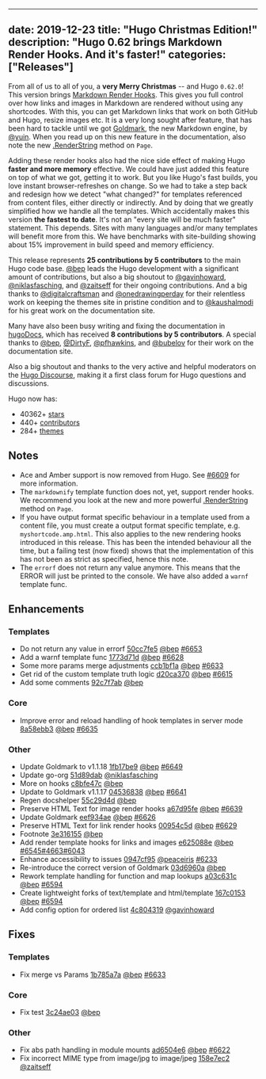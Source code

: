 
---
date: 2019-12-23
title: "Hugo Christmas Edition!"
description: "Hugo 0.62 brings Markdown Render Hooks. And it's faster!"
categories: ["Releases"]
---

From all of us to all of you, a **very Merry Christmas** -- and Hugo `0.62.0`! This version brings [Markdown Render Hooks](https://gohugo.io/getting-started/configuration-markup/#markdown-render-hooks). This gives you full control over how links and images in Markdown are rendered without using any shortcodes. With this, you can get Markdown links that work on both GitHub and Hugo, resize images etc. It is a very long sought after feature, that has been hard to tackle until we got [Goldmark](https://github.com/yuin/goldmark/), the new Markdown engine, by [@yuin](https://github.com/yuin). When you read up on this new feature in the documentation, also note the new [.RenderString](https://gohugo.io/functions/renderstring/) method on `Page`.

Adding these render hooks also had the nice side effect of making Hugo **faster and more memory** effective. We could have just added this feature on top of what we got, getting it to work. But you like Hugo's fast builds, you love instant browser-refreshes on change. So we had to take a step back and redesign how we detect "what changed?" for templates referenced from content files, either directly or indirectly. And by doing that we greatly simplified how we handle all the templates. Which accidentally makes this version  **the fastest to date**. It's not an "every site will be much faster" statement. This depends. Sites with many languages and/or many templates will benefit more from this. We have benchmarks with site-building showing about 15% improvement in build speed and memory efficiency.

This release represents **25 contributions by 5 contributors** to the main Hugo code base. [@bep](https://github.com/bep) leads the Hugo development with a significant amount of contributions, but also a big shoutout to [@gavinhoward](https://github.com/gavinhoward), [@niklasfasching](https://github.com/niklasfasching), and [@zaitseff](https://github.com/zaitseff) for their ongoing contributions. And a big thanks to [@digitalcraftsman](https://github.com/digitalcraftsman) and [@onedrawingperday](https://github.com/onedrawingperday) for their relentless work on keeping the themes site in pristine condition and to [@kaushalmodi](https://github.com/kaushalmodi) for his great work on the documentation site.

Many have also been busy writing and fixing the documentation in [hugoDocs](https://github.com/gohugoio/hugoDocs), which has received **8 contributions by 5 contributors**. A special thanks to [@bep](https://github.com/bep), [@DirtyF](https://github.com/DirtyF), [@pfhawkins](https://github.com/pfhawkins), and [@bubelov](https://github.com/bubelov) for their work on the documentation site.

Also a big shoutout and thanks to the very active and helpful moderators on the [Hugo Discourse](https://discourse.gohugo.io/), making it a first class forum for Hugo questions and discussions.

Hugo now has:

* 40362+ [stars](https://github.com/gohugoio/hugo/stargazers)
* 440+ [contributors](https://github.com/gohugoio/hugo/graphs/contributors)
* 284+ [themes](http://themes.gohugo.io/)

## Notes

* Ace and Amber support is now removed from Hugo. See [#6609](https://github.com/gohugoio/hugo/issues/6609) for more information.
* The `markdownify` template function does not, yet, support render hooks. We recommend you look at the new and more powerful [.RenderString](https://gohugo.io/renderstring/) method on `Page`.
* If you have output format specific behaviour in a template used from a content file, you must create a output format specific template, e.g. `myshortcode.amp.html`. This also applies to the new rendering hooks introduced in this release. This has been the intended behaviour all the time, but a failing test (now fixed) shows that the implementation of this has not been as strict as specified, hence this note.
* The `errorf` does not return any value anymore. This means that the ERROR will just be printed to the console. We have also added a `warnf` template func.


## Enhancements

### Templates

* Do not return any value in errorf [50cc7fe5](https://github.com/gohugoio/hugo/commit/50cc7fe54580018239ea95aafe67f6a158cdcc9f) [@bep](https://github.com/bep) [#6653](https://github.com/gohugoio/hugo/issues/6653)
* Add a warnf template func [1773d71d](https://github.com/gohugoio/hugo/commit/1773d71d5b40f5a6a14edca417d2818607a499f1) [@bep](https://github.com/bep) [#6628](https://github.com/gohugoio/hugo/issues/6628)
* Some more params merge adjustments [ccb1bf1a](https://github.com/gohugoio/hugo/commit/ccb1bf1abb7341fa1be23a90b66c14ae89790f49) [@bep](https://github.com/bep) [#6633](https://github.com/gohugoio/hugo/issues/6633)
* Get rid of the custom template truth logic [d20ca370](https://github.com/gohugoio/hugo/commit/d20ca3700512d661247b44d953515b9455e57ed6) [@bep](https://github.com/bep) [#6615](https://github.com/gohugoio/hugo/issues/6615)
* Add some comments [92c7f7ab](https://github.com/gohugoio/hugo/commit/92c7f7ab85a40cae8f36f2348d86f3e47d811eb5) [@bep](https://github.com/bep) 

### Core

* Improve error and reload handling  of hook templates in server mode [8a58ebb3](https://github.com/gohugoio/hugo/commit/8a58ebb311fd079f65068e7e37725e4d43f17ab5) [@bep](https://github.com/bep) [#6635](https://github.com/gohugoio/hugo/issues/6635)

### Other

* Update Goldmark to v1.1.18 [1fb17be9](https://github.com/gohugoio/hugo/commit/1fb17be9a008b549d11b622849adbaad01d4023d) [@bep](https://github.com/bep) [#6649](https://github.com/gohugoio/hugo/issues/6649)
* Update go-org [51d89dab](https://github.com/gohugoio/hugo/commit/51d89dab1827ae80f9d865f5c38cb5f6a3a11f68) [@niklasfasching](https://github.com/niklasfasching) 
* More on hooks [c8bfe47c](https://github.com/gohugoio/hugo/commit/c8bfe47c6a740c5fedfdb5b7465d7ae1db44cb65) [@bep](https://github.com/bep) 
* Update to Goldmark v1.1.17 [04536838](https://github.com/gohugoio/hugo/commit/0453683816cfbc94e1e19c644f5f84213bb8cf35) [@bep](https://github.com/bep) [#6641](https://github.com/gohugoio/hugo/issues/6641)
* Regen docshelper [55c29d4d](https://github.com/gohugoio/hugo/commit/55c29d4de38df67dd116f1845f7cc69ca7e35843) [@bep](https://github.com/bep) 
* Preserve HTML Text for image render hooks [a67d95fe](https://github.com/gohugoio/hugo/commit/a67d95fe1a033ca4934957b5a98b12ecc8a9edbd) [@bep](https://github.com/bep) [#6639](https://github.com/gohugoio/hugo/issues/6639)
* Update Goldmark [eef934ae](https://github.com/gohugoio/hugo/commit/eef934ae7eabc38eeba386831de6013eec0285f2) [@bep](https://github.com/bep) [#6626](https://github.com/gohugoio/hugo/issues/6626)
* Preserve HTML Text for link render hooks [00954c5d](https://github.com/gohugoio/hugo/commit/00954c5d1fda0b18cd1b847ee580d5f4caa76c70) [@bep](https://github.com/bep) [#6629](https://github.com/gohugoio/hugo/issues/6629)
* Footnote [3e316155](https://github.com/gohugoio/hugo/commit/3e316155c5d4fbf166d38e997a41101b6aa501d5) [@bep](https://github.com/bep) 
* Add render template hooks for links and images [e625088e](https://github.com/gohugoio/hugo/commit/e625088ef5a970388ad50e464e87db56b358dac4) [@bep](https://github.com/bep) [#6545](https://github.com/gohugoio/hugo/issues/6545)[#4663](https://github.com/gohugoio/hugo/issues/4663)[#6043](https://github.com/gohugoio/hugo/issues/6043)
* Enhance accessibility to issues [0947cf95](https://github.com/gohugoio/hugo/commit/0947cf958358e5a45b4f605e2a5b2504896fa360) [@peaceiris](https://github.com/peaceiris) [#6233](https://github.com/gohugoio/hugo/issues/6233)
* Re-introduce the correct version of Goldmark [03d6960a](https://github.com/gohugoio/hugo/commit/03d6960a15dcc8efc164e5ed310b12bd1ffdd930) [@bep](https://github.com/bep) 
* Rework template handling for function and map lookups [a03c631c](https://github.com/gohugoio/hugo/commit/a03c631c420a03f9d90699abdf9be7e4fca0ff61) [@bep](https://github.com/bep) [#6594](https://github.com/gohugoio/hugo/issues/6594)
* Create lightweight forks of text/template and html/template [167c0153](https://github.com/gohugoio/hugo/commit/167c01530bb295c8b8d35921eb27ffa5bee76dfe) [@bep](https://github.com/bep) [#6594](https://github.com/gohugoio/hugo/issues/6594)
* Add config option for ordered list [4c804319](https://github.com/gohugoio/hugo/commit/4c804319f6db0b8459cc9b5df4a904fd2c55dedd) [@gavinhoward](https://github.com/gavinhoward) 

## Fixes

### Templates

* Fix merge vs Params [1b785a7a](https://github.com/gohugoio/hugo/commit/1b785a7a6d3c264e39e4976c59b618c0ac1ba5f9) [@bep](https://github.com/bep) [#6633](https://github.com/gohugoio/hugo/issues/6633)

### Core

* Fix test [3c24ae03](https://github.com/gohugoio/hugo/commit/3c24ae030fe08ba259dd3de7ffea6c927c01e070) [@bep](https://github.com/bep) 

### Other

* Fix abs path handling in module mounts [ad6504e6](https://github.com/gohugoio/hugo/commit/ad6504e6b504277bbc7b60d093cdccd4f3baaa4f) [@bep](https://github.com/bep) [#6622](https://github.com/gohugoio/hugo/issues/6622)
* Fix incorrect MIME type from image/jpg to image/jpeg [158e7ec2](https://github.com/gohugoio/hugo/commit/158e7ec204e5149d77893d353cac9f55946d3e9a) [@zaitseff](https://github.com/zaitseff) 





